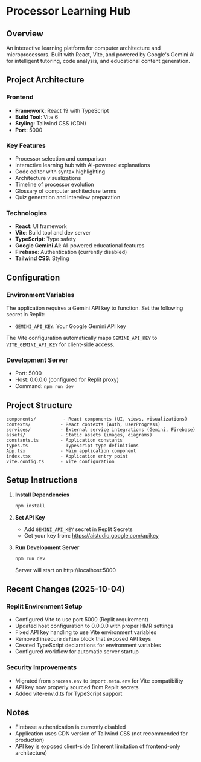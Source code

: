 # Processor Learning Hub

## Overview
An interactive learning platform for computer architecture and microprocessors. Built with React, Vite, and powered by Google's Gemini AI for intelligent tutoring, code analysis, and educational content generation.

## Project Architecture

### Frontend
- **Framework**: React 19 with TypeScript
- **Build Tool**: Vite 6
- **Styling**: Tailwind CSS (CDN)
- **Port**: 5000

### Key Features
- Processor selection and comparison
- Interactive learning hub with AI-powered explanations
- Code editor with syntax highlighting
- Architecture visualizations
- Timeline of processor evolution
- Glossary of computer architecture terms
- Quiz generation and interview preparation

### Technologies
- **React**: UI framework
- **Vite**: Build tool and dev server
- **TypeScript**: Type safety
- **Google Gemini AI**: AI-powered educational features
- **Firebase**: Authentication (currently disabled)
- **Tailwind CSS**: Styling

## Configuration

### Environment Variables
The application requires a Gemini API key to function. Set the following secret in Replit:

- `GEMINI_API_KEY`: Your Google Gemini API key

The Vite configuration automatically maps `GEMINI_API_KEY` to `VITE_GEMINI_API_KEY` for client-side access.

### Development Server
- Port: 5000
- Host: 0.0.0.0 (configured for Replit proxy)
- Command: `npm run dev`

## Project Structure
```
components/          - React components (UI, views, visualizations)
contexts/           - React contexts (Auth, UserProgress)
services/           - External service integrations (Gemini, Firebase)
assets/             - Static assets (images, diagrams)
constants.ts        - Application constants
types.ts            - TypeScript type definitions
App.tsx             - Main application component
index.tsx           - Application entry point
vite.config.ts      - Vite configuration
```

## Setup Instructions

1. **Install Dependencies**
   ```bash
   npm install
   ```

2. **Set API Key**
   - Add `GEMINI_API_KEY` secret in Replit Secrets
   - Get your key from: https://aistudio.google.com/apikey

3. **Run Development Server**
   ```bash
   npm run dev
   ```
   Server will start on http://localhost:5000

## Recent Changes (2025-10-04)

### Replit Environment Setup
- Configured Vite to use port 5000 (Replit requirement)
- Updated host configuration to 0.0.0.0 with proper HMR settings
- Fixed API key handling to use Vite environment variables
- Removed insecure `define` block that exposed API keys
- Created TypeScript declarations for environment variables
- Configured workflow for automatic server startup

### Security Improvements
- Migrated from `process.env` to `import.meta.env` for Vite compatibility
- API key now properly sourced from Replit secrets
- Added vite-env.d.ts for TypeScript support

## Notes
- Firebase authentication is currently disabled
- Application uses CDN version of Tailwind CSS (not recommended for production)
- API key is exposed client-side (inherent limitation of frontend-only architecture)

